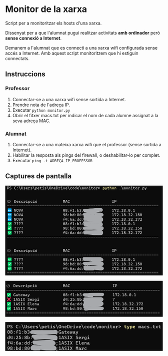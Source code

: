 # Monitor de la xarxa
Script per a monitoritzar els hosts d'una xarxa.

Dissenyat per a que l'alumnat pugui realitzar activitats **amb ordinador** però **sense connexió a Internet**.

Demanem a l'alumnat que es connecti a una xarxa wifi configurada sense accés a Internet. Amb aquest script monitoritzem que hi estiguin connectats.

## Instruccions

### Professor

1. Connectar-se a una xarxa wifi sense sortida a Internet.
2. Prendre nota de l'adreça IP.
3. Executar `python monitor.py`
4. Obrir el fitxer macs.txt per indicar el nom de cada alumne assignat a la seva adreça MAC.

### Alumnat

1. Connectar-se a una mateixa xarxa wifi que el professor (sense sortida a Internet).
2. Habilitar la resposta als pings del firewall, o deshabilitar-lo per complet.
3. Executar `ping -t ADREÇA_IP_PROFESSOR`

## Captures de pantalla
![](img/monitor1.png)

![](img/monitor2.png)

![](img/macs.png)